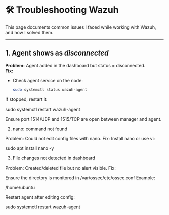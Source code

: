 # 🛠️ Troubleshooting Wazuh

This page documents common issues I faced while working with Wazuh, and how I solved them.

---

## 1. Agent shows as *disconnected*
**Problem:** Agent added in the dashboard but status = disconnected.  
**Fix:**  
- Check agent service on the node:  
  ```bash
  sudo systemctl status wazuh-agent
If stopped, restart it:

sudo systemctl restart wazuh-agent


Ensure port 1514/UDP and 1515/TCP are open between manager and agent.

2. nano: command not found

Problem: Could not edit config files with nano.
Fix: Install nano or use vi:

sudo apt install nano -y

3. File changes not detected in dashboard

Problem: Created/deleted file but no alert visible.
Fix:

Ensure the directory is monitored in /var/ossec/etc/ossec.conf
Example:

<directories check_all="yes" report_changes="yes" realtime="yes">/home/ubuntu</directories>


Restart agent after editing config:

sudo systemctl restart wazuh-agent
